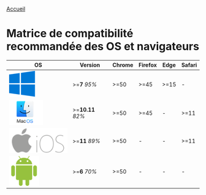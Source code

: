 [Accueil](./)

# Matrice de compatibilité recommandée des OS et navigateurs

|  OS                                |      Version      | Chrome  | Firefox |  Edge  | Safari |
|------------------------------------|-------------------|---------|---------|--------|--------|
| ![Windows](assets/windows.png)     | >=**7** _95%_     |  >=50   |  >=45   |  >=15  |    -   |
| ![MacOs](assets/macOs.png)         | >=**10.11** _82%_ |  >=50   |  >=45   |   -    |  >=11  |
| ![MacOs](assets/iOs.png)           | >=**11** _89%_    |  >=50   |    -    |   -    |  >=11  |
| ![MacOs](assets/android.png)       | >=**6** _70%_     |  >=50   |    -    |   -    |   -    |